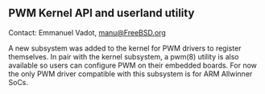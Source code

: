 ## PWM Kernel API and userland utility ##

Contact: Emmanuel Vadot, <manu@FreeBSD.org>

A new subsystem was added to the kernel for PWM drivers to register themselves.
In pair with the kernel subsystem, a pwm(8) utility is also available so users
can configure PWM on their embedded boards.
For now the only PWM driver compatible with this subsystem is for ARM Allwinner SoCs.
